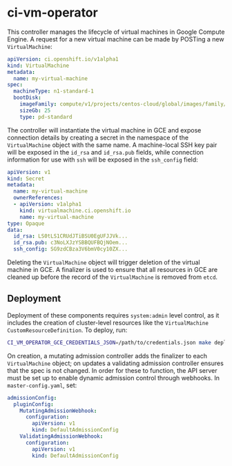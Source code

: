 # ci-vm-operator

This controller manages the lifecycle of virtual machines in Google Compute Engine. A request for a new virtual machine can be
made by POSTing a new `VirtualMachine`:

```yaml
apiVersion: ci.openshift.io/v1alpha1
kind: VirtualMachine
metadata:
  name: my-virtual-machine
spec:
  machineType: n1-standard-1
  bootDisk:
    imageFamily: compute/v1/projects/centos-cloud/global/images/family/centos-6
    sizeGb: 25
    type: pd-standard
```

The controller will instantiate the virtual machine in GCE and expose connection details by creating a secret in the namespace of
the `VirtualMachine` object with the same name. A machine-local SSH key pair will be exposed in the `id_rsa` and `id_rsa.pub`
fields, while connection information for use with `ssh` will be exposed in the `ssh_config` field:

```yaml
apiVersion: v1
kind: Secret
metadata:
  name: my-virtual-machine
  ownerReferences:
  - apiVersion: v1alpha1
    kind: virtualmachine.ci.openshift.io
    name: my-virtual-machine
type: Opaque
data:
  id_rsa: LS0tLS1CRUdJTiBSU0EgUFJJVk...
  id_rsa.pub: c3NoLXJzYSBBQUFBQjNOem...
  ssh_config: SG9zdCBza3V6bmV0cy10ZX...
```

Deleting the `VirtualMachine` object will trigger deletion of the virtual machine in GCE. A finalizer is used to ensure that all
resources in GCE are cleaned up before the record of the `VirtualMachine` is removed from `etcd`.

## Deployment

Deployment of these components requires `system:admin` level control, as it includes the creation of cluster-level resources like
the `VirtualMachine` `CustomResourceDefinition`. To deploy, run:

```sh
CI_VM_OPERATOR_GCE_CREDENTIALS_JSON=/path/to/credentials.json make deploy
```

On creation, a mutating admission controller adds the finalizer to each `VirtualMachine` object; on updates a validating admission
controller ensures that the spec is not changed. In order for these to function, the API server must be set up to enable dynamic
admission control through webhooks. In `master-config.yaml`, set:

```yaml
admissionConfig:
  pluginConfig:
    MutatingAdmissionWebhook:
      configuration:
        apiVersion: v1
        kind: DefaultAdmissionConfig
    ValidatingAdmissionWebhook:
      configuration:
        apiVersion: v1
        kind: DefaultAdmissionConfig
```